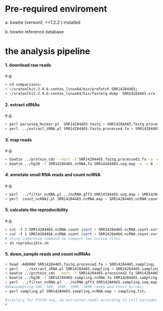 # Pre-required enviroment 

a. bowtie (version1, >=1.2.2 ) installed 

b. bowtie reference database 


# the analysis pipeline
#### 1. download raw reads

e.g. 
```bash
> cd comparisons:
> ~/sratoolkit.2.9.6-centos_linux64/bin/prefetch SRR14284465;
> ~/sratoolkit.2.9.6-centos_linux64/bin/fasterq-dump  SRR14284465.sra
```

#### 2. extract sRNAs
e.g.
```bash
> perl parseseq_Hucker.pl  SRR14284465.fastq > SRR14284465.fastq.processed.fa;
> perl  ../extract_sRNA.pl SRR14284465.fastq.processed.fa > SRR14284465.fastq.processed2.fa;
```


#### 3. map reads
e.g.
```bash
> bowtie ../protein_cds --norc -f SRR14284465.fastq.processed2.fa -a -v 0 -m 500 -p 32 --al SRR14284465.matched_protein.fa --un SRR14284465.ncRNA.fa;
> bowtie ../hg38 -f SRR14284465.ncRNA.fa SRR14284465.seq.map -a -v 0 -m 500 -p 32;
```

#### 4. annotate small RNA reads and count ncRNA
e.g.
```bash
> perl  ../filter_ncRNA.pl ../ncRNA.gff3 SRR14284465.seq.map > SRR14284465.ncRNA.map ;
> perl  count_ncRNA2.pl SRR14284465.ncRNA.map > SRR14284465.ncRNA.count;
```

#### 5. calculate the reproducibility
e.g.
```bash
> cut -f 1 SRR14284465.ncRNA.count |sort > SRR14284465.ncRNA.count.sort;
> cut -f 1 SRR14284466.ncRNA.count |sort > SRR14284466.ncRNA.count.sort;
# using comm/uniq command to compare two sorted files
> sh reproducible.sh
```

#### 5. down_sample reads and count miRNAs

```bash
> head -600000 SRR14284465.fastq.processed.fa > SRR14284465.sampling;
> perl   ../extract_sRNA.pl SRR14284465.sampling > SRR14284465.sampling.processed2.fa;
> bowtie ../protein_cds --norc -f SRR14284465.processed2.fa SRR14284465.protein.map -a -v 0 -m 500 -p 32 --al SRR14284465.sampling.matched_protein.fa --un SRR14284465.sampling.ncRNA.fa;
> bowtie ../hg38 -f SRR14284465.sampling.ncRNA.fa SRR14284465.sampling.seq.map -a -v 0 -m 500 -p 32;
> perl  ../filter_ncRNA.pl  ../ncRNA.gff3 SRR14284465.sampling.seq.map > SRR14284465.sampling.ncRNA.map ;
#downsampling 30K, 50K, 100K, 200K, 300K reads and count mirnas;
> perl sampling.pl SRR14284465.sampling.ncRNA.map > sampling.txt;

#similary for PSCSR-seq, we extracted reads according to cell barcodes and repeat the pipeline
#
```
